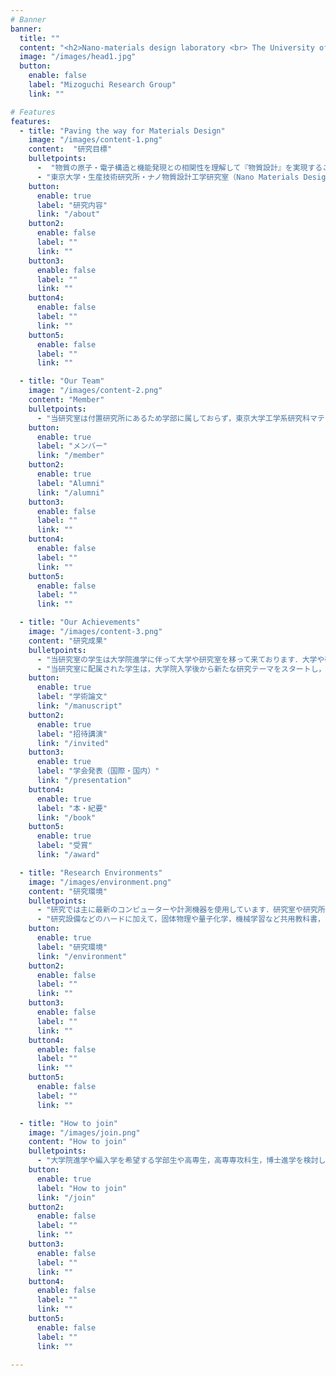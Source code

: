 ```yaml
---
# Banner
banner:
  title: ""
  content: "<h2>Nano-materials design laboratory <br> The University of Tokyo</h>"
  image: "/images/head1.jpg"
  button:
    enable: false
    label: "Mizoguchi Research Group"
    link: ""

# Features
features:
  - title: "Paving the way for Materials Design"
    image: "/images/content-1.png"
    content:  "研究目標"
    bulletpoints:
      -  "物質の原子・電子構造と機能発現との相関性を理解して『物質設計』を実現することが出来れば物質開発を飛躍的に加速させることができます．そのような物質設計を実現するためには，機能発現を担っている局所領域の原子・電子構造を計算・計測し，さらに得られた結果から機能発現のメカニズムや法則を解明する必要があります．"
      - "東京大学・生産技術研究所・ナノ物質設計工学研究室（Nano Materials Design Laboratory: NMDL）では，計算機シミュレーション，情報科学，原子レベル計測を駆使して物質の構造と機能の相関性（構造機能相関）を精密に解析し，それをもとに『物質設計』を実現することを目指して研究を行っています．"
    button:
      enable: true
      label: "研究内容"
      link: "/about"
    button2:
      enable: false
      label: ""
      link: ""
    button3:
      enable: false
      label: ""
      link: ""
    button4:
      enable: false
      label: ""
      link: ""
    button5:
      enable: false
      label: ""
      link: ""

  - title: "Our Team"
    image: "/images/content-2.png"
    content: "Member"
    bulletpoints:
      - "当研究室は付置研究所にあるため学部に属しておらず，東京大学工学系研究科マテリアル工学専攻所属の大学院生と研究員，スタッフで構成されています．" 
    button:
      enable: true
      label: "メンバー"
      link: "/member"
    button2:
      enable: true
      label: "Alumni"
      link: "/alumni"
    button3:
      enable: false
      label: ""
      link: ""
    button4:
      enable: false
      label: ""
      link: ""
    button5:
      enable: false
      label: ""
      link: ""  

  - title: "Our Achievements"
    image: "/images/content-3.png"
    content: "研究成果"
    bulletpoints:
      - "当研究室の学生は大学院進学に伴って大学や研究室を移って来ております．大学や研究室を移ることは大変なことですが，それ以上に得るものがたくさんあります．"
      - "当研究室に配属された学生は，大学院入学後から新たな研究テーマをスタートし，限られた期間の中でも国内学会や国際学会で発表するとともに，科学史に残るような学術論文の筆頭著者になっております．"
    button:
      enable: true
      label: "学術論文"
      link: "/manuscript"
    button2:
      enable: true
      label: "招待講演"
      link: "/invited"
    button3:
      enable: true
      label: "学会発表（国際・国内）"
      link: "/presentation"
    button4:
      enable: true
      label: "本・紀要"
      link: "/book"
    button5:
      enable: true
      label: "受賞"
      link: "/award"  

  - title: "Research Environments"
    image: "/images/environment.png"
    content: "研究環境"
    bulletpoints:
      - "研究では主に最新のコンピューターや計測機器を使用しています．研究室や研究所の研究設備に加え，スーパーコンピューターやシンクロトロンなどの外部の共同利用も積極的に活用して研究を進めています．"
      - "研究設備などのハードに加えて，固体物理や量子化学，機械学習など共用教科書，ソフトウェアなども充実させております．また，常にDiscussionするためのホワイトボードも多数設置しております．"
    button:
      enable: true
      label: "研究環境"
      link: "/environment"
    button2:
      enable: false
      label: ""
      link: ""
    button3:
      enable: false
      label: ""
      link: ""
    button4:
      enable: false
      label: ""
      link: ""
    button5:
      enable: false
      label: ""
      link: ""  

  - title: "How to join"
    image: "/images/join.png"
    content: "How to join"
    bulletpoints:
      - "大学院進学や編入学を希望する学部生や高専生，高専専攻科生，博士進学を検討している大学院生や社会人，さらにマテリアル工学科を検討している駒場生など，我々の研究内容やマテリアル研究に興味のある方の見学を随時受け付けております．　溝口までメールでご連絡ください．"
    button:
      enable: true
      label: "How to join"
      link: "/join"
    button2:
      enable: false
      label: ""
      link: ""
    button3:
      enable: false
      label: ""
      link: ""
    button4:
      enable: false
      label: ""
      link: ""
    button5:
      enable: false
      label: ""
      link: ""  

---
```

